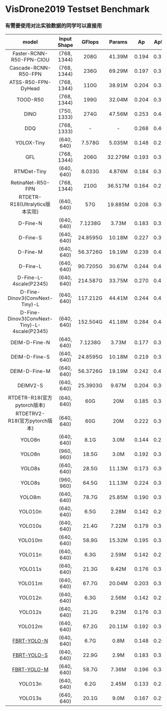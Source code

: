 # VisDrone2019 Testset Benchmark
### 有需要使用对比实验数据的同学可以直接用

| model | Input Shape | GFlops | Params | Ap | Ap50 | APs | APm | APl |
| :----: | :----: | :----: | :----: | :----: | :----: | :----: | :----: | :----: |
| Faster-RCNN-R50-FPN-CIOU | (768, 1344) | 208G | 41.39M | 0.194 | 0.329 | 0.095 | 0.309 | 0.429 |
| Cascade-RCNN-R50-FPN | (768, 1344) | 236G | 69.29M | 0.197 | 0.326 | 0.099 | 0.309 | 0.406 |
| ATSS-R50-FPN-DyHead | (768, 1344) | 110G | 38.91M | 0.204 | 0.338 | 0.100 | 0.317 | 0.485 |
| TOOD-R50 | (768, 1344) | 199G | 32.04M | 0.204 | 0.339 | 0.102 | 0.317 | 0.403 |
| DINO | (750, 1333) | 274G | 47.56M | 0.253 | 0.445 | 0.150 | 0.371 | 0.503 |
| DDQ | (768, 1333) | - | - | 0.268 | 0.463 | 0.159 | 0.390 | 0.526 |
| YOLOX-Tiny | (640, 640) | 7.578G | 5.035M | 0.148 | 0.278 | 0.076 | 0.221 | 0.278 |
| GFL | (768, 1344) | 206G | 32.279M | 0.193 | 0.321 | 0.094 | 0.300 | 0.409 |
| RTMDet-Tiny | (640, 640) | 8.033G | 4.876M | 0.184 | 0.312 | 0.077 | 0.288 | 0.445 |
| RetinaNet-R50-FPN | (768, 1344) | 210G | 36.517M | 0.164 | 0.276 | 0.060 | 0.274 | 0.427 |
| RTDETR-R18(Ultralytics版本实现) | (640, 640) | 57G | 19.885M | 0.208 | 0.363 | 0.113 | 0.305 | 0.413 |
| D-Fine-N | (640, 640) | 7.1238G | 3.73M | 0.183 | 0.334 | 0.093 | 0.270 | 0.442 |
| D-Fine-S | (640, 640) | 24.8595G | 10.18M | 0.227 | 0.394 | 0.128 | 0.331 | 0.468 |
| D-Fine-M | (640, 640) | 56.3726G | 19.19M | 0.239 | 0.416 | 0.136 | 0.346 | 0.464 |
| D-Fine-L | (640, 640) | 90.7205G | 30.67M | 0.244 | 0.421 | 0.137 | 0.353 | 0.522 |
| D-Fine-L-4scale(P2345) | (640, 640) | 214.587G | 33.75M | 0.270 | 0.459 | 0.165 | 0.380 | 0.521 |
| D-Fine-Dinov3(ConvNext-Tiny)-L | (640, 640) | 117.212G | 44.41M | 0.244 | 0.424 | 0.133 | 0.361 | 0.496 |
| D-Fine-Dinov3(ConvNext-Tiny)-L-4scale(P2345) | (640, 640) | 152.504G | 41.18M | 0.284 | 0.480 | 0.178 | 0.398 | 0.526 |
| DEIM-D-Fine-N | (640, 640) | 7.1238G | 3.73M | 0.177 | 0.322 | 0.090 | 0.262 | 0.376 |
| DEIM-D-Fine-S | (640, 640) | 24.8595G | 10.18M | 0.219 | 0.384 | 0.122 | 0.321 | 0.397 |
| DEIM-D-Fine-M | (640, 640) | 56.3726G | 19.19M | 0.242 | 0.417 | 0.139 | 0.344 | 0.485 |
| DEIMV2-S | (640, 640) | 25.3903G | 9.67M | 0.204 | 0.363 | 0.109 | 0.299 | 0.451 |
| RTDETR-R18(官方pytorch版本) | (640, 640) | 60G | 20M | 0.185 | 0.333 | 0.139 | 0.275 | 0.423 |
| RTDETRV2-R18(官方pytorch版本) | (640, 640) | 60G | 20M | 0.222 | 0.391 | 0.127 | 0.321 | 0.456 |
| YOLO8n | (640, 640) | 8.1G | 3.0M | 0.144 | 0.259 | 0.059 | 0.225 | 0.339 |
| YOLO8n | (960, 960) | 18.5G | 3.0M | 0.192 | 0.333 | 0.099 | 0.288 | 0.377 |
| YOLO8s | (640, 640) | 28.5G | 11.13M | 0.173 | 0.307 | 0.078 | 0.269 | 0.372 |
| YOLO8s | (960, 960) | 64.5G | 11.13M | 0.224 | 0.386 | 0.123 | 0.333 | 0.441 |
| YOLO8m | (640, 640) | 78.7G | 25.85M | 0.190 | 0.332 | 0.090 | 0.294 | 0.417 |
| YOLO10n | (640, 640) | 6.5G | 2.28M | 0.142 | 0.261 | 0.063 | 0.224 | 0.292 |
| YOLO10s | (640, 640) | 21.4G | 7.22M | 0.179 | 0.323 | 0.086 | 0.278 | 0.361 |
| YOLO10m | (640, 640) | 58.9G | 15.32M | 0.195 | 0.345 | 0.097 | 0.300 | 0.414 |
| YOLO11n | (640, 640) | 6.3G | 2.59M | 0.142 | 0.258 | 0.058 | 0.225 | 0.316 |
| YOLO11s | (640, 640) | 21.3G | 9.42M | 0.176 | 0.313 | 0.080 | 0.272 | 0.364 |
| YOLO11m | (640, 640) | 67.7G | 20.04M | 0.203 | 0.350 | 0.098 | 0.312 | 0.413 |
| YOLO12n | (640, 640) | 6.3G | 2.56M | 0.142 | 0.259 | 0.057 | 0.224 | 0.346 |
| YOLO12s | (640, 640) | 21.2G | 9.23M | 0.176 | 0.312 | 0.081 | 0.274 | 0.356 |
| YOLO12m | (640, 640) | 67.2G | 20.11M | 0.192 | 0.336 | 0.094 | 0.298 | 0.386 |
| [FBRT-YOLO-N](https://arxiv.org/abs/2504.20670) | (640, 640) | 6.7G | 0.8M | 0.148 | 0.265 | 0.062 | 0.234 | 0.323 |
| [FBRT-YOLO-S](https://arxiv.org/abs/2504.20670) | (640, 640) | 22.9G | 2.9M | 0.183 | 0.323 | 0.085 | 0.283 | 0.425 |
| [FBRT-YOLO-M](https://arxiv.org/abs/2504.20670) | (640, 640) | 58.7G | 7.36M | 0.196 | 0.344 | 0.094 | 0.309 | 0.421 |
| YOLO13n | (640, 640) | 6.2G | 2.45M | 0.133 | 0.244 | 0.055 | 0.210 | 0.317 |
| YOLO13s | (640, 640) | 20.1G | 9.0M | 0.167 | 0.297 | 0.077 | 0.258 | 0.387 |